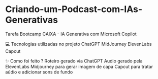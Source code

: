# Criando-um-Podcast-com-IAs-Generativas
Tarefa Bootcamp CAIXA - IA Generativa com Microsoft Copilot

💻 Tecnologias utilizadas no projeto
ChatGPT
MidJourney
ElevenLabs
Capcut

✨ Como foi feito ?
Roteiro gerado via ChatGPT
Audio gerado pela ElevenLabs
Midjourney para gerar imagem de capa
Capcut para tratar aúdio e adicionar sons de fundo
